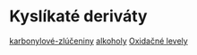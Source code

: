# Kyslíkaté deriváty
[karbonylové-zlúčeniny](karbonylové-zlúčeniny.md)
[alkoholy](alkoholy.md)
[Oxidačné levely](deriváty.md#Oxidačné%20levely)
